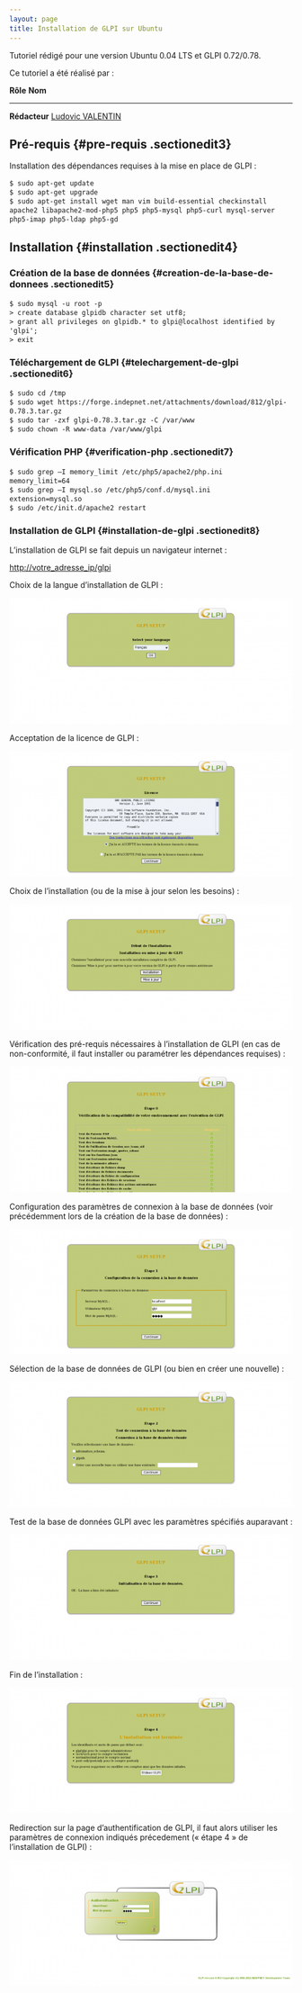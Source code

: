 ```yaml
---
layout: page
title: Installation de GLPI sur Ubuntu
---
```


Tutoriel rédigé pour une version Ubuntu 0.04 LTS et GLPI 0.72/0.78.

Ce tutoriel a été réalisé par :

  **Rôle**        **Nom**
  --------------- ---------------------------------------------------------------------------------------------------------------------------------------------------------
  **Rédacteur**   [Ludovic VALENTIN](http://www.monitoring-fr.org/community/members/ludovic-valentin/ "http://www.monitoring-fr.org/community/members/ludovic-valentin/")

Pré-requis {#pre-requis .sectionedit3}
----------

Installation des dépendances requises à la mise en place de GLPI :

~~~
$ sudo apt-get update
$ sudo apt-get upgrade
$ sudo apt-get install wget man vim build-essential checkinstall apache2 libapache2-mod-php5 php5 php5-mysql php5-curl mysql-server php5-imap php5-ldap php5-gd
~~~

Installation {#installation .sectionedit4}
------------

### Création de la base de données {#creation-de-la-base-de-donnees .sectionedit5}

~~~
$ sudo mysql -u root -p
> create database glpidb character set utf8;
> grant all privileges on glpidb.* to glpi@localhost identified by 'glpi';
> exit
~~~

### Téléchargement de GLPI {#telechargement-de-glpi .sectionedit6}

~~~
$ sudo cd /tmp
$ sudo wget https://forge.indepnet.net/attachments/download/812/glpi-0.78.3.tar.gz
$ sudo tar -zxf glpi-0.78.3.tar.gz -C /var/www
$ sudo chown -R www-data /var/www/glpi
~~~

### Vérification PHP {#verification-php .sectionedit7}

~~~
$ sudo grep –I memory_limit /etc/php5/apache2/php.ini
memory_limit=64
$ sudo grep –I mysql.so /etc/php5/conf.d/mysql.ini
extension=mysql.so
$ sudo /etc/init.d/apache2 restart
~~~

### Installation de GLPI {#installation-de-glpi .sectionedit8}

L’installation de GLPI se fait depuis un navigateur internet :

<http://votre_adresse_ip/glpi>

Choix de la langue d’installation de GLPI :

[![](../../assets/media/infra/glpi/glpi_install-01.png@w=700)](../../_detail/infra/glpi/glpi_install-01.png@id=infra%253Aglpi%253Aglpi-ubuntu-install.html "infra:glpi:glpi_install-01.png")

Acceptation de la licence de GLPI :

[![](../../assets/media/infra/glpi/glpi_install-02.png@w=700)](../../_detail/infra/glpi/glpi_install-02.png@id=infra%253Aglpi%253Aglpi-ubuntu-install.html "infra:glpi:glpi_install-02.png")

Choix de l’installation (ou de la mise à jour selon les besoins) :

[![](../../assets/media/infra/glpi/glpi_install-03.png@w=700)](../../_detail/infra/glpi/glpi_install-03.png@id=infra%253Aglpi%253Aglpi-ubuntu-install.html "infra:glpi:glpi_install-03.png")

Vérification des pré-requis nécessaires à l’installation de GLPI (en cas
de non-conformité, il faut installer ou paramétrer les dépendances
requises) :

[![](../../assets/media/infra/glpi/glpi_install-04.png@w=700)](../../_detail/infra/glpi/glpi_install-04.png@id=infra%253Aglpi%253Aglpi-ubuntu-install.html "infra:glpi:glpi_install-04.png")

Configuration des paramètres de connexion à la base de données (voir
précédemment lors de la création de la base de données) :

[![](../../assets/media/infra/glpi/glpi_install-05.png@w=700)](../../_detail/infra/glpi/glpi_install-05.png@id=infra%253Aglpi%253Aglpi-ubuntu-install.html "infra:glpi:glpi_install-05.png")

Sélection de la base de données de GLPI (ou bien en créer une nouvelle)
:

[![](../../assets/media/infra/glpi/glpi_install-06.png@w=700)](../../_detail/infra/glpi/glpi_install-06.png@id=infra%253Aglpi%253Aglpi-ubuntu-install.html "infra:glpi:glpi_install-06.png")

Test de la base de données GLPI avec les paramètres spécifiés auparavant
:

[![](../../assets/media/infra/glpi/glpi_install-07.png@w=700)](../../_detail/infra/glpi/glpi_install-07.png@id=infra%253Aglpi%253Aglpi-ubuntu-install.html "infra:glpi:glpi_install-07.png")

Fin de l’installation :

[![](../../assets/media/infra/glpi/glpi_install-08.png@w=700)](../../_detail/infra/glpi/glpi_install-08.png@id=infra%253Aglpi%253Aglpi-ubuntu-install.html "infra:glpi:glpi_install-08.png")

Redirection sur la page d’authentification de GLPI, il faut alors
utiliser les paramètres de connexion indiqués précedement (« étape 4 »
de l’installation de GLPI) :

[![](../../assets/media/infra/glpi/glpi_install-09.png@w=700)](../../_detail/infra/glpi/glpi_install-09.png@id=infra%253Aglpi%253Aglpi-ubuntu-install.html "infra:glpi:glpi_install-09.png")